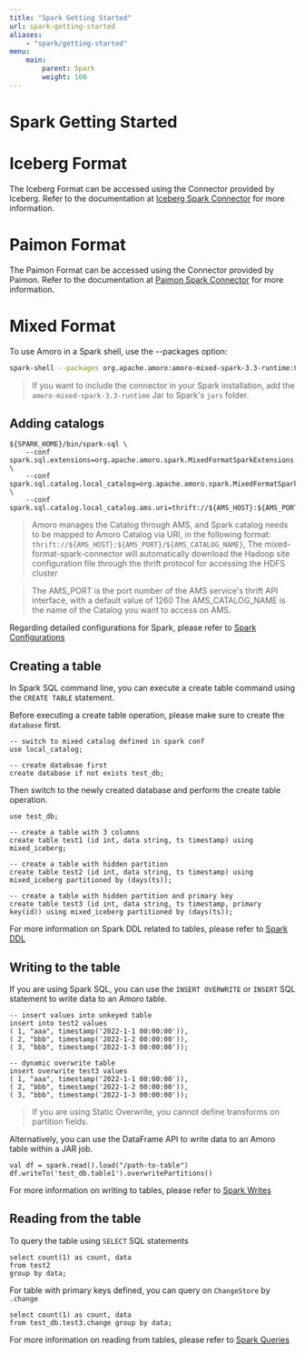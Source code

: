 ```yaml
---
title: "Spark Getting Started"
url: spark-getting-started
aliases:
    - "spark/getting-started"
menu:
    main:
        parent: Spark
        weight: 100
---
```

<!--
 - Licensed to the Apache Software Foundation (ASF) under one or more
 - contributor license agreements.  See the NOTICE file distributed with
 - this work for additional information regarding copyright ownership.
 - The ASF licenses this file to You under the Apache License, Version 2.0
 - (the "License"); you may not use this file except in compliance with
 - the License.  You may obtain a copy of the License at
 -
 -   http://www.apache.org/licenses/LICENSE-2.0
 -
 - Unless required by applicable law or agreed to in writing, software
 - distributed under the License is distributed on an "AS IS" BASIS,
 - WITHOUT WARRANTIES OR CONDITIONS OF ANY KIND, either express or implied.
 - See the License for the specific language governing permissions and
 - limitations under the License.
 -->
# Spark Getting Started
# Iceberg Format

The Iceberg Format can be accessed using the Connector provided by Iceberg.
Refer to the documentation at [Iceberg Spark Connector](https://iceberg.apache.org/docs/latest/getting-started/)
for more information.

# Paimon Format

The Paimon Format can be accessed using the Connector provided by Paimon.
Refer to the documentation at [Paimon Spark Connector](https://paimon.apache.org/docs/master/engines/spark3/)
for more information.

# Mixed Format


To use Amoro in a Spark shell, use the --packages option:

```bash
spark-shell --packages org.apache.amoro:amoro-mixed-spark-3.3-runtime:0.7.0
```

> If you want to include the connector in your Spark installation, add the `amoro-mixed-spark-3.3-runtime` Jar to
> Spark's `jars` folder.

## Adding catalogs

```
${SPARK_HOME}/bin/spark-sql \
    --conf spark.sql.extensions=org.apache.amoro.spark.MixedFormatSparkExtensions \
    --conf spark.sql.catalog.local_catalog=org.apache.amoro.spark.MixedFormatSparkCatalog \
    --conf spark.sql.catalog.local_catalog.ams.uri=thrift://${AMS_HOST}:${AMS_PORT}/${AMS_CATALOG_NAME}
```

> Amoro manages the Catalog through AMS, and Spark catalog needs to be mapped to Amoro Catalog via URI,
> in the following format:
> `thrift://${AMS_HOST}:${AMS_PORT}/${AMS_CATALOG_NAME}`,
> The mixed-format-spark-connector will automatically download the Hadoop site configuration file through
> the thrift protocol for accessing the HDFS cluster

>
> The AMS_PORT is the port number of the AMS service's thrift API interface, with a default value of 1260
> The AMS_CATALOG_NAME is the name of the Catalog you want to access on AMS.

Regarding detailed configurations for Spark, please refer to [Spark Configurations](../spark-configuration/)


## Creating a table

In Spark SQL command line, you can execute a create table command using the `CREATE TABLE` statement.

Before executing a create table operation, please make sure to create the `database` first.

```
-- switch to mixed catalog defined in spark conf
use local_catalog;

-- create databsae first 
create database if not exists test_db;
```

Then switch to the newly created database and perform the create table operation.

```
use test_db;

-- create a table with 3 columns
create table test1 (id int, data string, ts timestamp) using mixed_iceberg;

-- create a table with hidden partition
create table test2 (id int, data string, ts timestamp) using mixed_iceberg partitioned by (days(ts));

-- create a table with hidden partition and primary key
create table test3 (id int, data string, ts timestamp, primary key(id)) using mixed_iceberg partitioned by (days(ts));
```

For more information on Spark DDL related to tables, please refer to [Spark DDL](../spark-ddl/)

## Writing to the table

If you are using Spark SQL, you can use the `INSERT OVERWRITE` or `INSERT` SQL statement to write data to an Amoro table.

```
-- insert values into unkeyed table
insert into test2 values 
( 1, "aaa", timestamp('2022-1-1 00:00:00')),
( 2, "bbb", timestamp('2022-1-2 00:00:00')),
( 3, "bbb", timestamp('2022-1-3 00:00:00'));

-- dynamic overwrite table 
insert overwrite test3 values 
( 1, "aaa", timestamp('2022-1-1 00:00:00')),
( 2, "bbb", timestamp('2022-1-2 00:00:00')),
( 3, "bbb", timestamp('2022-1-3 00:00:00'));
```


> If you are using Static Overwrite, you cannot define transforms on partition fields.

Alternatively, you can use the DataFrame API to write data to an Amoro table within a JAR job.

``` 
val df = spark.read().load("/path-to-table")
df.writeTo('test_db.table1').overwritePartitions()
```

For more information on writing to tables, please refer to [Spark Writes](../spark-writes/)

## Reading from the table

To query the table using `SELECT` SQL statements

``` 
select count(1) as count, data 
from test2 
group by data;
```

For table with primary keys defined, you can query on `ChangeStore` by `.change`

``` 
select count(1) as count, data
from test_db.test3.change group by data;
```


For more information on reading from tables, please refer to [Spark Queries](../spark-queries/)
